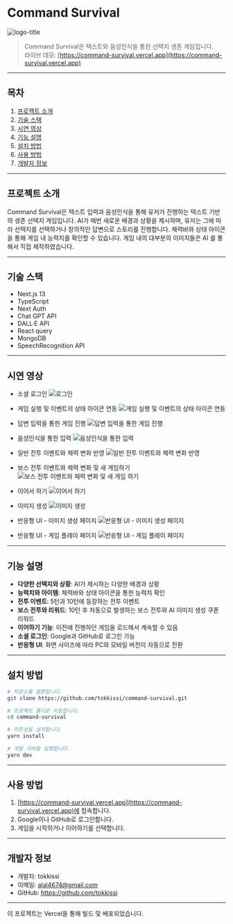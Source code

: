# Command Survival

![logo-title](https://github.com/tokkissi/Command-Survival/assets/53216523/23818d75-b87b-4c53-b9e8-28648b029bfd)


> Command Survival은 텍스트와 음성인식을 통한 선택지 생존 게임입니다.  
> 라이브 데모: [https://command-survival.vercel.app](https://command-survival.vercel.app)

---

## 목차

1. [프로젝트 소개](#프로젝트-소개)
2. [기술 스택](#기술-스택)
3. [시연 영상](#시연-영상)
4. [기능 설명](#기능-설명)
5. [설치 방법](#설치-방법)
6. [사용 방법](#사용-방법)
7. [개발자 정보](#개발자-정보)

---

## 프로젝트 소개

Command Survival은 텍스트 입력과 음성인식을 통해 유저가 진행하는 텍스트 기반의 생존 선택지 게임입니다. AI가 매번 새로운 배경과 상황을 제시하며, 유저는 그에 따라 선택지를 선택하거나 창의적인 답변으로 스토리를 진행합니다. 체력바와 상태 아이콘을 통해 게임 내 능력치를 확인할 수 있습니다. 게임 내의 대부분의 이미지들은 AI 를 통해서 직접 제작하였습니다.

---

## 기술 스택

- Next.js 13
- TypeScript
- Next Auth
- Chat GPT API
- DALL·E API
- React query
- MongoDB
- SpeechRecognition API

---

## 시연 영상

- 소셜 로그인
![로그인](https://github.com/tokkissi/Command-Survival/assets/53216523/82360d53-cc67-47d1-836d-68e534f17c6e)

- 게임 실행 및 이벤트의 상태 아이콘 연동
![게임 실행 및 이벤트의 상태 아이콘 연동](https://github.com/tokkissi/Command-Survival/assets/53216523/91ce79e2-78a6-4ede-848f-ecdc12655fa2)

- 답변 입력을 통한 게임 진행
![답변 입력을 통한 게임 진행](https://github.com/tokkissi/Command-Survival/assets/53216523/af0a56fc-8852-4d00-8b29-7961c738142d)

- 음성인식을 통한 입력
![음성인식을 통한 입력](https://github.com/tokkissi/Command-Survival/assets/53216523/ac7a9f37-5725-4560-b914-974f7754bb04)

- 일반 전투 이벤트와 체력 변화 반영
![일반 전투 이벤트와 체력 변화 반영](https://github.com/tokkissi/Command-Survival/assets/53216523/22e0c0be-f7f1-433b-9b7d-67497ef6ab13)

- 보스 전투 이벤트와 체력 변화 및 새 게임하기
![보스 전투 이벤트와 체력 변화 및 새 게임 하기](https://github.com/tokkissi/Command-Survival/assets/53216523/f6a3825d-0908-4e2e-bc7f-78d716ca113c)

- 이어서 하기
![이어서 하기](https://github.com/tokkissi/Command-Survival/assets/53216523/bd0225b5-7830-4017-85e5-59b541cfe4e2)

- 이미지 생성
![이미지 생성](https://github.com/tokkissi/Command-Survival/assets/53216523/b8135227-9b0c-423c-af87-5970130a4336)

- 반응형 UI - 이미지 생성 페이지
![반응형 UI - 이미지 생성 페이지](https://github.com/tokkissi/Command-Survival/assets/53216523/c5fce70a-0058-4080-8edd-c1b76969bffe)

- 반응형 UI - 게임 플레이 페이지
![반응형 UI - 게임 플레이 페이지](https://github.com/tokkissi/Command-Survival/assets/53216523/7527a2ad-6da4-4d2f-8bcb-5ca24d57f664)


---

## 기능 설명

- **다양한 선택지와 상황**: AI가 제시하는 다양한 배경과 상황
- **능력치와 아이템**: 체력바와 상태 아이콘을 통한 능력치 확인
- **전투 이벤트**: 5턴과 10턴에 등장하는 전투 이벤트
- **보스 전투와 리워드**: 10턴 후 자동으로 발생하는 보스 전투와 AI 이미지 생성 쿠폰 리워드
- **이어하기 기능**: 이전에 진행하던 게임을 로드해서 계속할 수 있음
- **소셜 로그인**: Google과 GitHub로 로그인 가능
- **반응형 UI**: 화면 사이즈에 따라 PC와 모바일 버전이 자동으로 전환

---

## 설치 방법

```bash
# 저장소를 클론합니다.
git clone https://github.com/tokkissi/command-survival.git

# 프로젝트 폴더로 이동합니다.
cd command-survival

# 의존성을 설치합니다.
yarn install

# 개발 서버를 실행합니다.
yarn dev
```

---

## 사용 방법

1. [https://command-survival.vercel.app](https://command-survival.vercel.app)에 접속합니다.
2. Google이나 GitHub로 로그인합니다.
3. 게임을 시작하거나 이어하기를 선택합니다.

---

## 개발자 정보

- 개발자: tokkissi
- 이메일: alal4674@gmail.com
- GitHub: https://github.com/tokkissi
---

이 프로젝트는 Vercel을 통해 빌드 및 배포되었습니다.
